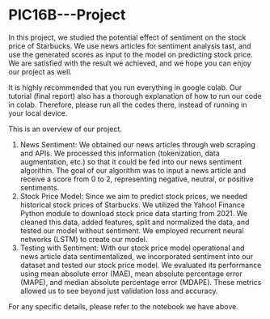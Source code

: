# PIC16B---Project
In this project, we studied the potential effect of sentiment on the stock price of Starbucks. We use news articles for sentiment analysis tast, and use the generated scores as input to the model on predicting stock price. We are satisfied with the result we achieved, and we hope you can enjoy our project as well.

It is highly recommended that you run everything in google colab. Our tutorial (final report) also has a thorough explanation of how to run our code in colab. Therefore, please run all the codes there, instead of running in your local device. 

This is an overview of our project.
1. News Sentiment: We obtained our news articles through web scraping and APIs. We processed this information (tokenization, data augmentation, etc.) so that it could be fed into our news sentiment algorithm. The goal of our algorithm was to input a news article and receive a score from 0 to 2, representing negative, neutral, or positive sentiments.
2. Stock Price Model: Since we aim to predict stock prices, we needed historical stock prices of Starbucks. We utilized the Yahoo! Finance Python module to download stock price data starting from 2021. We cleaned this data, added features, split and normalized the data, and tested our model without sentiment. We employed recurrent neural networks (LSTM) to create our model.
3. Testing with Sentiment: With our stock price model operational and news article data sentimentalized, we incorporated sentiment into our dataset and tested our stock price model. We evaluated its performance using mean absolute error (MAE), mean absolute percentage error (MAPE), and median absolute percentage error (MDAPE). These metrics allowed us to see beyond just validation loss and accuracy.

For any specific details, please refer to the notebook we have above. 
